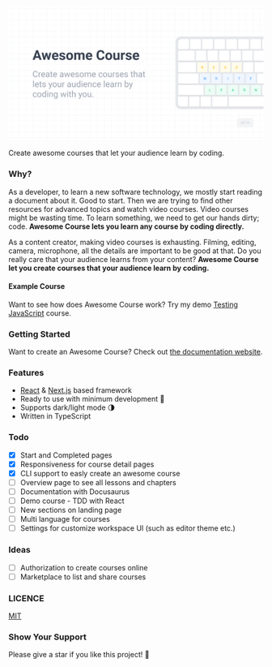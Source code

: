 ![awesome-course-og](./examples/default/public/awesome-course-og.png)

Create awesome courses that let your audience learn by coding.

### Why?

As a developer, to learn a new software technology, we mostly start reading a document about it. Good to start. Then we are trying to find other resources for advanced topics and watch video courses. Video courses might be wasting time. To learn something, we need to get our hands dirty; code. **Awesome Course lets you learn any course by coding directly.**

As a content creator, making video courses is exhausting. Filming, editing, camera, microphone, all the details are important to be good at that. Do you really care that your audience learns from your content? **Awesome Course let you create courses that your audience learn by coding.**

#### Example Course

Want to see how does Awesome Course work? Try my demo [Testing JavaScript](https://www.awesomecourse.dev/lesson/1) course.

### Getting Started

Want to create an Awesome Course? Check out [the documentation website](https://enesozturk.github.io/awesome-course/).

### Features

- [React](https://reactjs.org/) & [Next.js](https://nextjs.org/) based framework
- Ready to use with minimum development 🚀
- Supports dark/light mode 🌗
- Written in TypeScript

### Todo

- [x] Start and Completed pages
- [x] Responsiveness for course detail pages
- [x] CLI support to easly create an awesome course
- [ ] Overview page to see all lessons and chapters
- [ ] Documentation with Docusaurus
- [ ] Demo course - TDD with React
- [ ] New sections on landing page
- [ ] Multi language for courses
- [ ] Settings for customize workspace UI (such as editor theme etc.)

### Ideas

- [ ] Authorization to create courses online
- [ ] Marketplace to list and share courses

### LICENCE

[MIT](./LICENCE)

### Show Your Support

Please give a star if you like this project! 🤩
